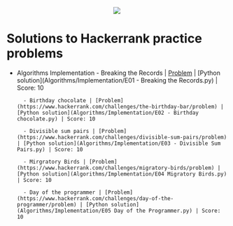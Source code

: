 <p align="center"><a href="https://www.hackerrank.com/"><img src="https://i0.wp.com/gradsingames.com/wp-content/uploads/2016/05/856771_668224053197841_1943699009_o.png"></a></p>

# Solutions to Hackerrank practice problems

- Algorithms
    Implementation
        - Breaking the Records | [Problem](https://www.hackerrank.com/challenges/breaking-best-and-worst-records/problem) | [Python solution](Algorithms/Implementation/E01 - Breaking the Records.py) | Score: 10
        
        - Birthday chocolate | [Problem](https://www.hackerrank.com/challenges/the-birthday-bar/problem) | [Python solution](Algorithms/Implementation/E02 - Birthday chocolate.py) | Score: 10
        
        - Divisible sum pairs | [Problem](https://www.hackerrank.com/challenges/divisible-sum-pairs/problem) | [Python solution](Algorithms/Implementation/E03 - Divisible Sum Pairs.py) | Score: 10
        
        - Mirgratory Birds | [Problem](https://www.hackerrank.com/challenges/migratory-birds/problem) | [Python solution](Algorithms/Implementation/E04 Migratory Birds.py) | Score: 10
        
        - Day of the programmer | [Problem](https://www.hackerrank.com/challenges/day-of-the-programmer/problem) | [Python solution](Algorithms/Implementation/E05 Day of the Programmer.py) | Score: 10
